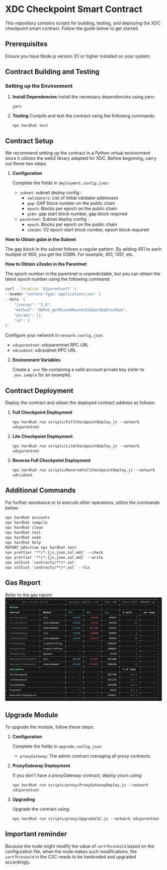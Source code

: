 # XDC Checkpoint Smart Contract

This repository contains scripts for building, testing, and deploying the XDC checkpoint smart contract. Follow the guide below to get started.

## Prerequisites

Ensure you have Node.js version 20 or higher installed on your system.

## Contract Building and Testing

### Setting up the Environment

1. **Install Dependencies**
   Install the necessary dependencies using yarn:

   ```shell
   yarn
   ```

2. **Testing**
   Compile and test the contract using the following commands:

   ```shell
   npx hardhat test
   ```

## Contract Setup

We recommend setting up the contract in a Python virtual environment since it utilizes the web3 library adapted for XDC. Before beginning, carry out these two steps:

1. **Configuration**

   Complete the fields in `deployment.config.json`:

   - `subnet`: subnet deploy config :
     - `validators`: List of initial validator addresses
     - `gap`: GAP block number on the public chain
     - `epoch`: Blocks per epoch on the public chain
     - `gsbn`: gap start block number, gap block required
   - `parentnet`: Subnet deploy config :
     - `epoch`: Blocks per epoch on the public chain
     - `v2esbn`: V2 epoch start block number, epoch block required

**How to Obtain gsbn in the Subnet**

The gap block in the subnet follows a regular pattern. By adding 451 to each multiple of 900, you get the GSBN. For example, 451, 1351, etc.

**How to Obtain v2esbn in the Parentnet**

The epoch number in the parentnet is unpredictable, but you can obtain the latest epoch number using the following command:

```sh
curl --location '${parentnet}' \
--header 'Content-Type: application/json' \
--data '{
    "jsonrpc": "2.0",
    "method": "XDPoS_getMissedRoundsInEpochByBlockNum",
    "params": [],
    "id": 1
}'
```

   Configure your network in `network.config.json`:

   - `xdcparentnet`: xdcparentnet RPC URL
   - `xdcsubnet`: xdcsubnet RPC URL

2. **Environment Variables**

   Create a `.env` file containing a valid account private key (refer to `.env.sample` for an example).

## Contract Deployment

Deploy the contract and obtain the deployed contract address as follows:

1. **Full Checkpoint Deployment**

   ```shell
   npx hardhat run scripts/FullCheckpointDeploy.js --network xdcparentnet
   ```

2. **Lite Checkpoint Deployment**

   ```shell
   npx hardhat run scripts/LiteCheckpointDeploy.js --network xdcparentnet
   ```

3. **Reverse Full Checkpoint Deployment**

   ```shell
   npx hardhat run scripts/ReverseFullCheckpointDeploy.js --network xdcsubnet
   ```

## Additional Commands

For further assistance or to execute other operations, utilize the commands below:

```shell
npx hardhat accounts
npx hardhat compile
npx hardhat clean
npx hardhat test
npx hardhat node
npx hardhat help
REPORT_GAS=true npx hardhat test
npx prettier '**/*.{js,json,sol,md}' --check
npx prettier '**/*.{js,json,sol,md}' --write
npx solhint 'contracts/**/*.sol'
npx solhint 'contracts/**/*.sol' --fix
```

## Gas Report

Refer to the gas report:
![Gas Report](gasrepoter.png)

## Upgrade Module

To upgrade the module, follow these steps:

1. **Configuration**

   Complete the fields in `upgrade.config.json`:

   - `proxyGateway`: The admin contract managing all proxy contracts.

2. **ProxyGateway Deployment**

   If you don't have a proxyGateway contract, deploy yours using:

   ```shell
   npx hardhat run scripts/proxy/ProxyGatewayDeploy.js --network xdcparentnet
   ```

3. **Upgrading**

   Upgrade the contract using:

   ```shell
   npx hardhat run scripts/proxy/UpgradeCSC.js --network xdcparentnet
   ```

## Important reminder

Because the node might modify the value of `certThreshold` based on the configuration file, when the node makes such modifications, the `certThreshold` in the CSC needs to be hardcoded and upgraded accordingly.
